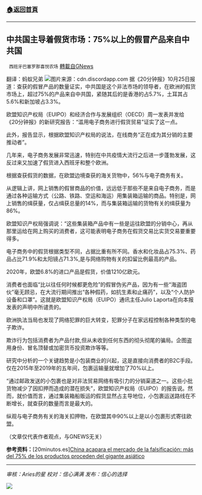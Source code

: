 ###  [:house:返回首頁](https://github.com/ourhimalayas/txt)
---


## 中共国主导着假货市场：75%以上的假冒产品来自中共国
` 西班牙巴塞罗那喜悦农场` [轉載自GNews](https://gnews.org/zh-hans/1619891/)

翻译：蚂蚁兄弟
![](https://assets.gnews.org/wp-content/uploads/2021/10/yH5BAEAAAAALAAAAAABAAEAAAIBRAA7.png)图片来源：cdn.discordapp.com
据《20分钟报》10月25日报道：查获的假冒产品的数量证实，中共国是这个非法市场的领导者，在欧洲的假货市场上，超过75%的产品来自中共国，紧随其后的是香港的占5.7%，土耳其占5.6%和新加坡占3.3%。

欧盟知识产权局（EUIPO）和经济合作与发展组织（OECD）周一发表并发给《20分钟报》的新研究报告：“滥用电子商务进行假货贸易”证实了这一点。

此外，报告显示，根据欧盟知识产权局的说法，在线商务“正在成为其分销的主要推动者”。

几年来，电子商务发展非常迅速，特别在中共疫情大流行之后进一步蓬勃发展，这反过来又加速了假货进入西班牙和整个欧洲。

根据查获假货的数据，在欧盟边境查获的海关货物中，56%与电子商务有关。

从逻辑上讲，网上销售的假冒商品的价值，远远低于那些不是来自电子商务，而是通过各种运输方式（公路、铁路、空运和海运）用集装箱运输的商品。特别是，网上销售的缉获量，仅占缉获总量的14%，而与集装箱运输的货物有关的缉获量为86%。

欧盟知识产权局强调说：“这些集装箱产品中有一些是运往欧盟的分销中心，再从那里运给在网上购买的消费者，这可能表明电子商务在假货交易比实货交易要重要得多。

电子商务中的假货根据类型不同，占据比重有所不同。香水和化妆品占75.3%、药品占比71.9%和太阳镜占71.3%,是与网络购物有关的扣留比例最高的产品。

2020年，欧盟6.8%的进口产品是假货，价值1210亿欧元。

消费者也面临“比以往任何时候都更危险”的假冒伪劣产品，因为有一些“海盗团伙”毫无顾忌，在大流行期间推出“各种假药，如抗生素和止痛药”，以及“个人防护设备和口罩”。这就是欧盟知识产权局（EUIPO）通讯主任Julio Laporta在向本报发表的声明中所谴责的。

欧洲执法当局也发现了网络犯罪的巨大转变，犯罪分子在家远程控制各种类型的电子欺诈。

欺诈行为包括消费者为产品付款,但从未收到任何东西的彻头彻尾的骗局。企图盗用身份、冒名顶替或加密货币投资欺诈等等。

研究中分析的一个关键趋势是小包装商业的兴起，这是直接向消费者的B2C手段。仅在2015年至2019年的五年间，包裹运输量就增加了70%以上。

“通过邮政发送的小包裹也是对非法贸易网络有吸引力的分销渠道之一。这些小批货物减少了因扣押而造成的潜在损失”，欧盟知识产权局（EUIPO）的报告说。然而，就价值而言，通过集装箱船贩运的假货显然占主导地位，小包裹运送路线在不断增长，就查获的数量而言是最大的。

纵观与电子商务有关的海关扣押物，在欧盟其中90%以上是以小包裹形式寄往欧盟。

（文章仅代表作者观点，与GNEWS无关）

**参考资料：**[20minutos.es][China acapara el mercado de la falsificación: más del 75% de los productos proceden del gigante asiático](https://www.20minutos.es/noticia/4866699/0/china-acapara-el-mercado-de-la-falsificacion-mas-del-75-de-los-productos-proceden-del-gigante-asiatico/?autoref=true)

* * *

*审核：Aries的星*
*校对：信心满满*
*发布：信心的选择*

![](https://assets.gnews.org/wp-content/uploads/2021/10/GNEWS_CH.-1-3-1.jpeg)
